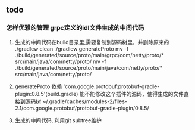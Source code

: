 ## todo
### 怎样优雅的管理 grpc定义的idl文件生成的中间代码
1. 生成的中间代码在build目录里,需要复制到源码树里，并删除原来的
./gradlew clean
./gradlew generateProto
mv -f ./build/generated/source/proto/main/grpc/com/netty/proto/* src/main/java/com/netty/proto/
mv -f ./build/generated/source/proto/main/java/com/netty/proto/* src/main/java/com/netty/proto/

2. generateProto 依赖 'com.google.protobuf:protobuf-gradle-plugin:0.8.5'(build.gradle)
能不能修改这个插件的源码，使得生成的文件直接到源码树
~/.gradle/caches/modules-2/files-2.1/com.google.protobuf/protobuf-gradle-plugin/0.8.5/ 

3. 生成的中间代码, 利用git subtree维护

